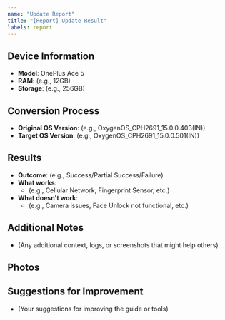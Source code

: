 ```yaml
---
name: "Update Report"
title: "[Report] Update Result"
labels: report
---
```


## Device Information
- **Model**: OnePlus Ace 5
- **RAM**: (e.g., 12GB)
- **Storage**: (e.g., 256GB)

## Conversion Process
- **Original OS Version**: (e.g., OxygenOS_CPH2691_15.0.0.403(IN))
- **Target OS Version**: (e.g., OxygenOS_CPH2691_15.0.0.501(IN))

## Results
- **Outcome**: (e.g., Success/Partial Success/Failure)
- **What works**:
  - (e.g., Cellular Network, Fingerprint Sensor, etc.)
- **What doesn't work**:
  - (e.g., Camera issues, Face Unlock not functional, etc.)

## Additional Notes
- (Any additional context, logs, or screenshots that might help others)

## Photos

## Suggestions for Improvement
- (Your suggestions for improving the guide or tools)
